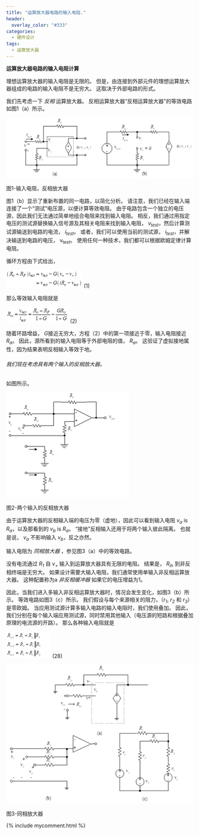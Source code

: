 ```yaml
---
title: "运算放大器电路的输入电阻."
header:
  overlay_color: "#333"
categories: 
  - 硬件设计
tags:
  - 运算放大器
---
```


**运算放大器电路的输入电阻计算**

理想运算放大器的输入电阻是无限的。 但是，由连接到外部元件的理想运算放大器组成的电路的输入电阻不是无穷大。 这取决于外部电路的形式。

我们先考虑一下 *反相* 运算放大器。 反相运算放大器“反相运算放大器”的等效电路如图1（a）所示。

![理想的运算放大器，运算放大器电路的输入电阻](/pictures/2025-02/Op-ampcircuit2-10.png)

图1-输入电阻，反相放大器

图1（b）显示了重新布置的同一电路，以简化分析。 请注意，我们已经在输入端连接了一个“测试”电压源，以便计算等效电阻。 由于电路包含一个独立的电压源，因此我们无法通过简单地组合电阻来找到输入电阻。 相反，我们通过用指定电压的测试源替换输入信号源及其相关电阻来找到输入电阻， *v<sub>test</sub>*，然后计算测试源输送到电路的电流， *i<sub>test</sub>*。 或者，我们可以使用当前的测试源， *i<sub>test</sub>*，并解决输送到电路的电压， v<sub>test</sub>。 使用任何一种技术，我们都可以根据欧姆定律计算电阻。

循环方程由下式给出，

![img](/pictures/2025-02/Opamp2-10.png)	(1)

那么等效输入电阻就是

![img](/pictures/2025-02/Opamp2-27.png)			(2)

随着环路增益， *G*接近无穷大，方程（2）中的第一项接近于零，输入电阻接近  *R<sub>a</sub>*。 因此，源所看到的输入电阻等于外部电阻的值， *R<sub>a</sub>*。 这验证了虚拟接地属性，因为结果表明反相输入等效于地。

###### 我们现在考虑具有两个输入的反相放大器。

如图所示。

![理想的运算放大器](/pictures/2025-02/Opamp2-11.png)

图2-两个输入的反相放大器

由于运算放大器的反相输入端的电压为零（虚地），因此可以看到输入电阻 *v<sub>a</sub>* is *R<sub>a</sub>*，以及那看到的 *v<sub>b</sub>* is *R<sub>a</sub>*。 “接地”反相输入还用于将两个输入彼此隔离。 也就是说， *v<sub>a</sub>* 不影响输入 *v<sub>b</sub>*，反之亦然。

输入电阻为 *同相放大器* ，参见图3（a）中的等效电路。

没有电流通过 *R<sub>1</sub>* 自 *v<sub>+</sub>* 输入到运算放大器具有无限的电阻。 结果是， *R<sub>in</sub>* 到非反相终端是无穷大。 如果设计需要大输入电阻，我们通常使用单输入非反相运算放大器。 这种配置称为a *非反相缓冲器* 如果它的电压增益为1。 

因此，当我们进入多输入非反相运算放大器时，情况会发生变化，如图3（b）所示。 等效电路如图3（c）所示。 我们假设与每个来源相关的阻力，（*r<sub>1</sub>*, *r<sub>2</sub>* 和 *r<sub>3</sub>*）是零欧姆。 当应用测试源计算多输入电路的输入电阻时，我们使用叠加。 因此，我们分别在每个输入端应用测试源，同时禁用其他输入（电压源的短路和根据叠加原理的电流源的开路）。 那么各种输入电阻就是

![img](/pictures/2025-02/Opamp2-28.png)	(28)

![理想的运算放大器](/pictures/2025-02/Opamp2-12.png)

图3-同相放大器

{% include mycomment.html %} 